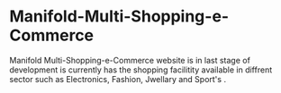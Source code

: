 # Manifold-Multi-Shopping-e-Commerce
Manifold Multi-Shopping-e-Commerce website is in last stage of development is currently has the shopping facilitity available in diffrent sector such as Electronics, Fashion, Jwellary and Sport's .
